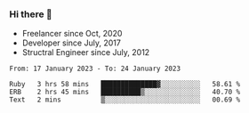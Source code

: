 ### Hi there 👋

- Freelancer since Oct, 2020
- Developer since July, 2017
- Structral Engineer since July, 2012

<!--START_SECTION:waka-->

```text
From: 17 January 2023 - To: 24 January 2023

Ruby   3 hrs 58 mins   ██████████████▓░░░░░░░░░░   58.61 %
ERB    2 hrs 45 mins   ██████████▒░░░░░░░░░░░░░░   40.70 %
Text   2 mins          ▒░░░░░░░░░░░░░░░░░░░░░░░░   00.69 %
```

<!--END_SECTION:waka-->
